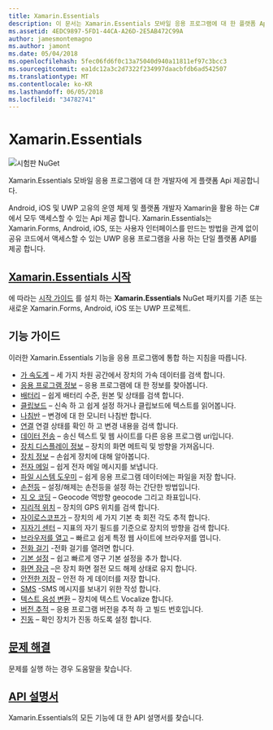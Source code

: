 ```yaml
---
title: Xamarin.Essentials
description: 이 문서는 Xamarin.Essentials 모바일 응용 프로그램에 대 한 플랫폼 Api를 개발자가 제공 하는 설명 하는 다양 한 설명서를 링크 합니다.
ms.assetid: 4EDC9897-5FD1-44CA-A26D-2E5AB472C99A
author: jamesmontemagno
ms.author: jamont
ms.date: 05/04/2018
ms.openlocfilehash: 5fec06fd6f0c13a75040d940a11811ef97c3bcc3
ms.sourcegitcommit: ea1dc12a3c2d7322f234997daacbfdb6ad542507
ms.translationtype: MT
ms.contentlocale: ko-KR
ms.lasthandoff: 06/05/2018
ms.locfileid: "34782741"
---
```

# <a name="xamarinessentials"></a>Xamarin.Essentials

![시험판 NuGet](~/media/shared/pre-release.png)

Xamarin.Essentials 모바일 응용 프로그램에 대 한 개발자에 게 플랫폼 Api 제공합니다.

Android, iOS 및 UWP 고유의 운영 체제 및 플랫폼 개발자 Xamarin을 활용 하는 C#에서 모두 액세스할 수 있는 Api 제공 합니다. Xamarin.Essentials는 Xamarin.Forms, Android, iOS, 또는 사용자 인터페이스를 만드는 방법을 관계 없이 공유 코드에서 액세스할 수 있는 UWP 응용 프로그램을 사용 하는 단일 플랫폼 API를 제공 합니다.

## <a name="get-started-with-xamarinessentialsget-startedmdcontextxamarinxamarin-forms"></a>[Xamarin.Essentials 시작](get-started.md?context=xamarin/xamarin-forms)

에 따라는 [시작 가이드](get-started.md) 를 설치 하는 **Xamarin.Essentials** NuGet 패키지를 기존 또는 새로운 Xamarin.Forms, Android, iOS 또는 UWP 프로젝트.

## <a name="feature-guides"></a>기능 가이드

이러한 Xamarin.Essentials 기능을 응용 프로그램에 통합 하는 지침을 따릅니다.

* [가 속도계](accelerometer.md?context=xamarin/xamarin-forms) – 세 가지 차원 공간에서 장치의 가속 데이터를 검색 합니다.
* [응용 프로그램 정보](app-information.md?context=xamarin/xamarin-forms) – 응용 프로그램에 대 한 정보를 찾아봅니다.
* [배터리](battery.md?context=xamarin/xamarin-forms) – 쉽게 배터리 수준, 원본 및 상태를 검색 합니다.
* [클립보드](clipboard.md?context=xamarin/xamarin-forms) – 신속 하 고 쉽게 설정 하거나 클립보드에 텍스트를 읽어봅니다.
* [나침반](compass.md?context=xamarin/xamarin-forms) – 변경에 대 한 모니터 나침반 합니다.
* [연결](connectivity.md?context=xamarin/xamarin-forms) 연결 상태를 확인 하 고 변경 내용을 검색 합니다.
* [데이터 전송](data-transfer.md?context=xamarin/xamarin-forms) – 송신 텍스트 및 웹 사이트를 다른 응용 프로그램 uri입니다.
* [장치 디스플레이 정보](device-display.md?context=xamarin/xamarin-forms) – 장치의 화면 메트릭 및 방향을 가져옵니다.
* [장치 정보](device-information.md?context=xamarin/xamarin-forms) – 손쉽게 장치에 대해 알아봅니다.
* [전자 메일](email.md?context=xamarin/xamarin-forms) – 쉽게 전자 메일 메시지를 보냅니다.
* [파일 시스템 도우미](file-system-helpers.md?context=xamarin/xamarin-forms) – 쉽게 응용 프로그램 데이터에는 파일을 저장 합니다.
* [손전등](flashlight.md?context=xamarin/xamarin-forms) – 설정/해제는 손전등을 설정 하는 간단한 방법입니다.
* [지 오 코딩](geocoding.md?context=xamarin/xamarin-forms) – Geocode 역방향 geocode 그리고 좌표입니다.
* [지리적 위치](geolocation.md?context=xamarin/xamarin-forms) – 장치의 GPS 위치를 검색 합니다.
* [자이로스코프가](gyroscope.md?context=xamarin/xamarin-forms) – 장치의 세 가지 기본 축 회전 각도 추적 합니다.
* [지자기 센터](magnetometer.md?context=xamarin/xamarin-forms) – 지표의 자기 필드를 기준으로 장치의 방향을 검색 합니다.
* [브라우저를 열고](open-browser.md?context=xamarin/xamarin-forms) – 빠르고 쉽게 특정 웹 사이트에 브라우저를 엽니다.
* [전화 걸기](phone-dialer.md?context=xamarin/xamarin-forms) -전화 걸기를 열려면 합니다.
* [기본 설정](preferences.md?context=xamarin/xamarin-forms) – 쉽고 빠르게 영구 기본 설정을 추가 합니다.
* [화면 잠금](screen-lock.md?context=xamarin/xamarin-forms) –은 장치 화면 절전 모드 해제 상태로 유지 합니다.
* [안전한 저장](secure-storage.md?context=xamarin/xamarin-forms) – 안전 하 게 데이터를 저장 합니다.
* [SMS](sms.md?context=xamarin/xamarin-forms) -SMS 메시지를 보내기 위한 작성 합니다.
* [텍스트 음성 변환](text-to-speech.md?context=xamarin/xamarin-forms) – 장치에 텍스트 Vocalize 합니다.
* [버전 추적](version-tracking.md?context=xamarin/xamarin-forms) – 응용 프로그램 버전을 추적 하 고 빌드 번호입니다.
* [진동](vibrate.md?context=xamarin/xamarin-forms) – 확인 장치가 진동 하도록 설정 합니다.

## <a name="troubleshootingtroubleshootingmdcontextxamarinxamarin-forms"></a>[문제 해결](troubleshooting.md?context=xamarin/xamarin-forms)

문제를 실행 하는 경우 도움말을 찾습니다.

## <a name="api-documentationxrefxamarinessentials"></a>[API 설명서](xref:Xamarin.Essentials)

Xamarin.Essentials의 모든 기능에 대 한 API 설명서를 찾습니다.
